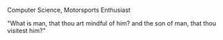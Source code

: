 Computer Science, Motorsports Enthusiast

"What is man, that thou art mindful of him? and the son of man, that thou visitest him?"
